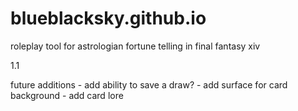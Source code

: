 # blueblacksky.github.io
roleplay tool for astrologian fortune telling in final fantasy xiv

1.1

future additions
	- add ability to save a draw?
	- add surface for card background
	- add card lore
